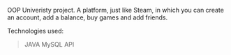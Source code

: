 OOP Univeristy project.
A platform, just like Steam, in which you can create an account, add a balance, buy games and add friends.

Technologies used:
> JAVA
> MySQL
> API
